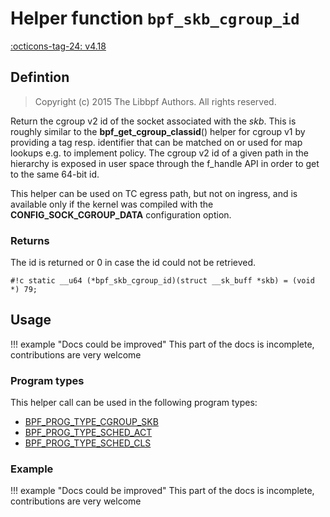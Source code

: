# Helper function `bpf_skb_cgroup_id`

<!-- [FEATURE_TAG](bpf_skb_cgroup_id) -->
[:octicons-tag-24: v4.18](https://github.com/torvalds/linux/commit/cb20b08ead401fd17627a36f035c0bf5bfee5567)
<!-- [/FEATURE_TAG] -->

## Defintion

> Copyright (c) 2015 The Libbpf Authors. All rights reserved.


<!-- [HELPER_FUNC_DEF] -->
Return the cgroup v2 id of the socket associated with the _skb_. This is roughly similar to the **bpf_get_cgroup_classid**() helper for cgroup v1 by providing a tag resp. identifier that can be matched on or used for map lookups e.g. to implement policy. The cgroup v2 id of a given path in the hierarchy is exposed in user space through the f_handle API in order to get to the same 64-bit id.

This helper can be used on TC egress path, but not on ingress, and is available only if the kernel was compiled with the **CONFIG_SOCK_CGROUP_DATA** configuration option.

### Returns

The id is returned or 0 in case the id could not be retrieved.

`#!c static __u64 (*bpf_skb_cgroup_id)(struct __sk_buff *skb) = (void *) 79;`
<!-- [/HELPER_FUNC_DEF] -->

## Usage

!!! example "Docs could be improved"
    This part of the docs is incomplete, contributions are very welcome

### Program types

This helper call can be used in the following program types:

<!-- DO NOT EDIT MANUALLY -->
<!-- [HELPER_FUNC_PROG_REF] -->
 * [BPF_PROG_TYPE_CGROUP_SKB](../program-type/BPF_PROG_TYPE_CGROUP_SKB.md)
 * [BPF_PROG_TYPE_SCHED_ACT](../program-type/BPF_PROG_TYPE_SCHED_ACT.md)
 * [BPF_PROG_TYPE_SCHED_CLS](../program-type/BPF_PROG_TYPE_SCHED_CLS.md)
<!-- [/HELPER_FUNC_PROG_REF] -->

### Example

!!! example "Docs could be improved"
    This part of the docs is incomplete, contributions are very welcome
